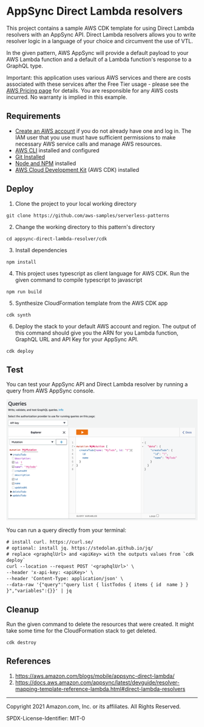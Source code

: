 # AppSync Direct Lambda resolvers

This project contains a sample AWS CDK template for using Direct Lambda resolvers with an AppSync API. Direct Lambda resolvers allows you to write resolver logic in a language of your choice and circumvent the use of VTL.

In the given pattern, AWS AppSync will provide a default payload to your AWS Lambda function and a default of a Lambda function's response to a GraphQL type.

Important: this application uses various AWS services and there are costs associated with these services after the Free Tier usage - please see the [AWS Pricing page](https://aws.amazon.com/pricing/) for details. You are responsible for any AWS costs incurred. No warranty is implied in this example.

## Requirements

* [Create an AWS account](https://portal.aws.amazon.com/gp/aws/developer/registration/index.html) if you do not already have one and log in. The IAM user that you use must have sufficient permissions to make necessary AWS service calls and manage AWS resources.
* [AWS CLI](https://docs.aws.amazon.com/cli/latest/userguide/install-cliv2.html) installed and configured
* [Git Installed](https://git-scm.com/book/en/v2/Getting-Started-Installing-Git)
* [Node and NPM](https://nodejs.org/en/download/) installed
* [AWS Cloud Development Kit](https://docs.aws.amazon.com/cdk/latest/guide/cli.html) (AWS CDK) installed

## Deploy

1. Clone the project to your local working directory
```
git clone https://github.com/aws-samples/serverless-patterns
```

2. Change the working directory to this pattern's directory
```
cd appsync-direct-lambda-resolver/cdk
```

3. Install dependencies
```
npm install
```

4. This project uses typescript as client language for AWS CDK. Run the given command to compile typescript to javascript
```
npm run build
```

5. Synthesize CloudFormation template from the AWS CDK app
```
cdk synth
```

6. Deploy the stack to your default AWS account and region. The output of this command should give you the ARN for you Lambda function, GraphQL URL and API Key for your AppSync API.
```
cdk deploy
```
## Test

You can test your AppSync API and Direct Lambda resolver by running a query from AWS AppSync console.

![](test_query.png)

You can run a query directly from your terminal:

```
# install curl. https://curl.se/
# optional: install jq. https://stedolan.github.io/jq/
# replace <graphqlUrl> and <apiKey> with the outputs values from `cdk deploy`
curl --location --request POST '<graphqlUrl>' \
--header 'x-api-key: <apiKey>' \
--header 'Content-Type: application/json' \
--data-raw '{"query":"query list { listTodos { items { id  name } } }","variables":{}}' | jq
```

## Cleanup

Run the given command to delete the resources that were created. It might take some time for the CloudFormation stack to get deleted.
```
cdk destroy
```

## References

1. https://aws.amazon.com/blogs/mobile/appsync-direct-lambda/
2. https://docs.aws.amazon.com/appsync/latest/devguide/resolver-mapping-template-reference-lambda.html#direct-lambda-resolvers

----
Copyright 2021 Amazon.com, Inc. or its affiliates. All Rights Reserved.

SPDX-License-Identifier: MIT-0
